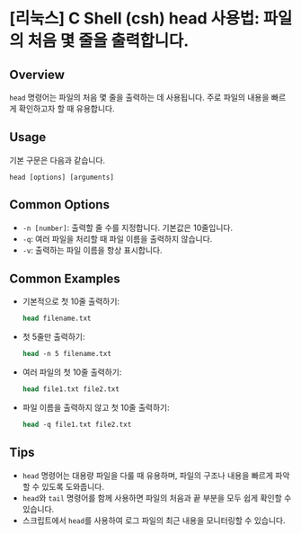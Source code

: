 # [리눅스] C Shell (csh) head 사용법: 파일의 처음 몇 줄을 출력합니다.

## Overview
`head` 명령어는 파일의 처음 몇 줄을 출력하는 데 사용됩니다. 주로 파일의 내용을 빠르게 확인하고자 할 때 유용합니다.

## Usage
기본 구문은 다음과 같습니다.
```
head [options] [arguments]
```

## Common Options
- `-n [number]`: 출력할 줄 수를 지정합니다. 기본값은 10줄입니다.
- `-q`: 여러 파일을 처리할 때 파일 이름을 출력하지 않습니다.
- `-v`: 출력하는 파일 이름을 항상 표시합니다.

## Common Examples
- 기본적으로 첫 10줄 출력하기:
    ```csh
    head filename.txt
    ```

- 첫 5줄만 출력하기:
    ```csh
    head -n 5 filename.txt
    ```

- 여러 파일의 첫 10줄 출력하기:
    ```csh
    head file1.txt file2.txt
    ```

- 파일 이름을 출력하지 않고 첫 10줄 출력하기:
    ```csh
    head -q file1.txt file2.txt
    ```

## Tips
- `head` 명령어는 대용량 파일을 다룰 때 유용하며, 파일의 구조나 내용을 빠르게 파악할 수 있도록 도와줍니다.
- `head`와 `tail` 명령어를 함께 사용하면 파일의 처음과 끝 부분을 모두 쉽게 확인할 수 있습니다.
- 스크립트에서 `head`를 사용하여 로그 파일의 최근 내용을 모니터링할 수 있습니다.